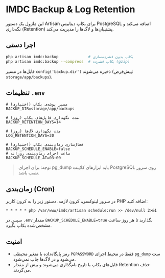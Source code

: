 # IMDC Backup & Log Retention

این ماژول یک دستور Artisan برای بکاپ دیتابیس PostgreSQL اضافه می‌کند و نگه‌داری (Retention) پشتیبان‌ها و لاگ‌ها را مدیریت می‌کند.

## اجرا دستی

```bash
php artisan imdc:backup             # بکاپ بدون فشرده‌سازی
php artisan imdc:backup --compress  # بکاپ فشرده (gzip)
```

فایل‌ها در مسیر `config('backup.dir')` ذخیره می‌شوند (پیش‌فرض: `storage/app/backups`).

## تنظیمات `.env`

```
# مسیر پوشه‌ی بکاپ (اختیاری)
BACKUP_DIR=storage/app/backups

# مدت نگهداری فایل‌های بکاپ (روز)
BACKUP_RETENTION_DAYS=14

# مدت نگهداری لاگ‌ها (روز)
LOG_RETENTION_DAYS=30

# فعال‌سازی زمان‌بندی بکاپ (اختیاری)
BACKUP_SCHEDULE_ENABLE=false
# ساعت اجرای زمان‌بندی روزانه
BACKUP_SCHEDULE_AT=03:00
```

> توجه: برای اجرای pg_dump باید ابزارهای کلاینت PostgreSQL روی سرور نصب باشد.

## زمان‌بندی (Cron)

در سرور لینوکسی، کرون لازمه. دستور زیر را به کرون کاربر PHP اضافه کنید:

```
* * * * * php /var/www/imdc/artisan schedule:run >> /dev/null 2>&1
```

سپس در `.env` مقدار `BACKUP_SCHEDULE_ENABLE=true` بگذارید تا هر روز ساعت مشخص‌شده بکاپ بگیرد.

## امنیت

- رمز پایگاه‌داده با متغیر محیطی `PGPASSWORD` فقط در محیط اجرای `pg_dump` ست می‌شود و در لاگ‌ها چاپ نمی‌شود.
- فایل‌های بکاپ با تاریخ نام‌گذاری می‌شوند و بیش از مقدار Retention حذف می‌گردند.
